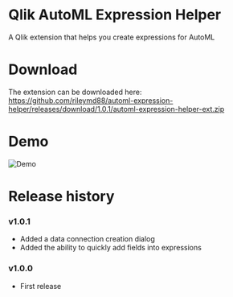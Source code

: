 # Qlik AutoML Expression Helper
A Qlik extension that helps you create expressions for AutoML

# Download
The extension can be downloaded here: https://github.com/rileymd88/automl-expression-helper/releases/download/1.0.1/automl-expression-helper-ext.zip

# Demo
![Demo](./imgs/demo.gif)

# Release history


### v1.0.1
* Added a data connection creation dialog
* Added the ability to quickly add fields into expressions

### v1.0.0
* First release

